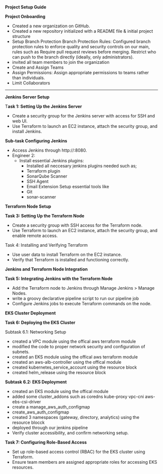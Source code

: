 

**Project Setup Guide**

**Project Onboarding**
- Created a new organization on GitHub.
- Created a new repository initialized with a README file & initial project structure
- Setup Branch Protection
  Branch Protection Rules: Configured branch protection rules to enforce quality and security controls on our main, rules such as
  Require pull request reviews before merging.
  Restrict who can push to the branch directly (ideally, only administrators).
- invited all team members to join the organization
- Create and Assign Teams
- Assign Permissions: Assign appropriate permissions to teams rather than individuals.
- Limit Collaborators
--------------------------------------------------------------------------------------------------------------------------------------
**Jenkins Server Setup**

T**ask 1: Setting Up the Jenkins Server**
  - Create a security group for the Jenkins server with access for SSH and web UI.
  - Use Terraform to launch an EC2 instance, attach the security group, and install Jenkins.

**Sub-task Configuring Jenkins**

  - Access Jenkins through http://<jenkins-public-ip>:8080.
- Engineer 2:
  - Install essential Jenkins plugins:
    - Installed all neccesary jenkins plugins needed  such as;
    - Terraform plugin
    - SonarQube Scanner
    - SSH Agent
    - Email Extension
  Setup essential tools like
    - Git
    - sonar-scanner

**Terraform Node Setup**

**Task 3: Setting Up the Terraform Node**
  - Create a security group with SSH access for the Terraform node.
  - Use Terraform to launch an EC2 instance, attach the security group, and enable remote access.

Task 4: Installing and Verifying Terraform
  - Use user data to install Terraform on the EC2 instance.
  - Verify that Terraform is installed and functioning correctly.

**Jenkins and Terraform Node Integration**

**Task 5: Integrating Jenkins with the Terraform Node**

  - Add the Terraform node to Jenkins through Manage Jenkins > Manage Nodes.
  - write a groovy declarative pipeline script to run our pipeline job 
  - Configure Jenkins jobs to execute Terraform commands on the node.

**EKS Cluster Deployment**

**Task 6: Deploying the EKS Cluster**

Subtask 6.1: Networking Setup

  - created a VPC module using the offical aws terraform module
  - modified the code to proper network security and configuration of subnets.
  - created an EKS module using the offical aws terraform module
  - created an aws-alb-controller using the offical module
  - created  kubernetes_service_account using the resource block
  - created helm_release using the resource block

**Subtask 6.2: EKS Deployment**

  - created an EKS module using the offical module
  - added some cluster_addons such as
    coredns 
    kube-proxy
    vpc-cni
    aws-ebs-csi-driver
  - create a manage_aws_auth_configmap
  - create_aws_auth_configmap
  - created 3 namespaces (gateway, directory, analytics) using the resource blocck
  - deployed through our jenkins pipeline
  - Verify cluster accessibility, and confirm networking setup.

**Task 7: Configuring Role-Based Access**

  - Set up role-based access control (RBAC) for the EKS cluster using Terraform.
  - Ensure team members are assigned appropriate roles for accessing EKS resources.
